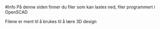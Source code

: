 #Info
På denne siden finner du filer som kan lastes ned, filer programmert i OpenSCAD

Filene er ment til å brukes til å lære 3D design
